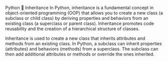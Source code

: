 Python 🐍 Inheritance
In Python, inheritance is a fundamental concept in object-oriented programming (OOP) that allows you to create a new class (a subclass or child class) by deriving properties and behaviors from an existing class (a superclass or parent class). Inheritance promotes code reusability and the creation of a hierarchical structure of classes.

Inheritance is used to create a new class that inherits attributes and methods from an existing class. In Python, a subclass can inherit properties (attributes) and behaviors (methods) from a superclass. The subclass can then add additional attributes or methods or override the ones inherited.
